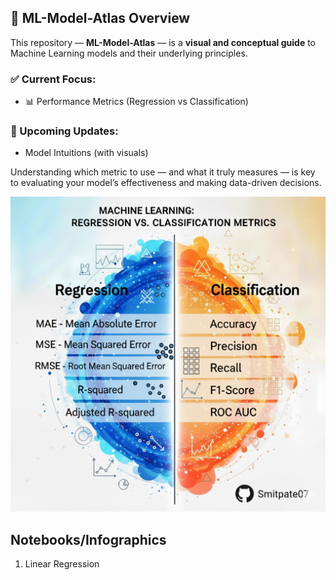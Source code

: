 ## 🧭 ML-Model-Atlas Overview

This repository — **ML-Model-Atlas** — is a **visual and conceptual guide** to Machine Learning models and their underlying principles.

### ✅ Current Focus:
- 📊 Performance Metrics (Regression vs Classification)

### 🚀 Upcoming Updates:
- Model Intuitions (with visuals)

Understanding which metric to use — and what it truly measures — is key to evaluating your model’s effectiveness and making data-driven decisions.

![Performance_metrics](/images/performance_metrics.png)

## Notebooks/Infographics
1. Linear Regression